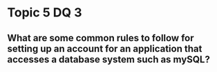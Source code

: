 # Topic 5 DQ 3
## What are some common rules to follow for setting up an account for an application that accesses a database system such as mySQL?

